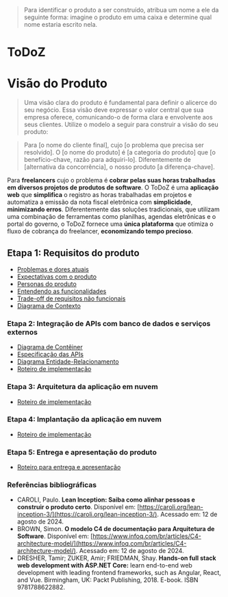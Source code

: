 > Para identificar o produto a ser construído, atribua um nome a ele da seguinte forma:
> imagine o produto em uma caixa e determine qual nome estaria escrito nela.

# ToDoZ

# Visão do Produto

> Uma visão clara do produto é fundamental para definir o alicerce do seu negócio. Essa visão deve expressar o valor central que sua empresa oferece, comunicando-o de forma clara e envolvente aos seus clientes. Utilize o modelo a seguir para construir a visão do seu produto:

> Para [o nome do cliente final], cujo [o problema que precisa ser resolvido]. O [o nome do produto] é [a categoria do produto] que [o benefício-chave, razão para adquiri-lo]. Diferentemente de [alternativa da concorrência], o nosso produto [a diferença-chave].

Para **freelancers** cujo o problema é **cobrar pelas suas horas trabalhadas em diversos projetos de produtos de software**. O ToDoZ é uma **aplicação web** que **simplifica** o registro as horas trabalhadas em projetos e automatiza a emissão da nota fiscal eletrônica com **simplicidade**, **minimizando erros**. Diferentemente das soluções tradicionais, que utilizam uma combinação de ferramentas como planilhas, agendas eletrônicas e o portal do governo, o ToDoZ fornece uma **única plataforma** que otimiza o fluxo de cobrança do freelancer, **economizando tempo precioso**.

## Etapa 1: Requisitos do produto

- [Problemas e dores atuais](docs/problemas.md)
- [Expectativas com o produto](docs/expectativas.md)
- [Personas do produto](docs/personas.md)
- [Entendendo as funcionalidades](docs/funcionalidades.md)
- [Trade-off de requisitos não funcionais](docs/tradeoffs.md)
- [Diagrama de Contexto](docs/diagrama-de-contexto.md)

### Etapa 2: Integração de APIs com banco de dados e serviços externos

- [Diagrama de Contêiner](docs/diagrama-de-conteiner.md)
- [Especificação das APIs](docs/apis.md)
- [Diagrama Entidade-Relacionamento](docs/projeto-do-banco-de-dados.md)
- [Roteiro de implementação](docs/roteiro-de-implementacao-etapa-2.md)

### Etapa 3: Arquitetura da aplicação em nuvem

- [Roteiro de implementação](docs/roteiro-de-implementacao-etapa-3.md)

### Etapa 4: Implantação da aplicação em nuvem

- [Roteiro de implementação](docs/roteiro-de-implementacao.md)

### Etapa 5: Entrega e apresentação do produto

- [Roteiro para entrega e apresentação](docs/roteiro-de-entrega-e-apresentacao.md)

### Referências bibliográficas

- CAROLI, Paulo. **Lean Inception: Saiba como alinhar pessoas e construir o produto certo**. Disponível em: [https://caroli.org/lean-inception-3/](https://caroli.org/lean-inception-3/). Acessado em: 12 de agosto de 2024.
- BROWN, Simon. **O modelo C4 de documentação para Arquitetura de Software**. Disponível em: [https://www.infoq.com/br/articles/C4-architecture-model/](https://www.infoq.com/br/articles/C4-architecture-model/). Acessado em: 12 de agosto de 2024.
- DRESHER, Tamir; ZUKER, Amir; FRIEDMAN, Shay. **Hands-on full stack web development with ASP.NET Core:** learn end-to-end web development with leading frontend frameworks, such as Angular, React, and Vue. Birmingham, UK: Packt Publishing, 2018. E-book. ISBN 9781788622882.
